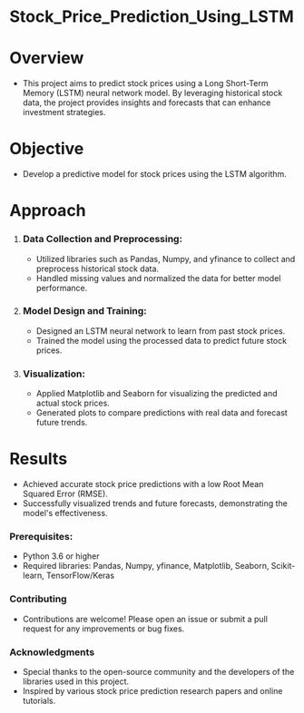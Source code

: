 # Stock_Price_Prediction_Using_LSTM
# **Overview**

* This project aims to predict stock prices using a Long Short-Term Memory (LSTM) neural network model. By leveraging historical stock data, the project provides insights and forecasts that can enhance investment strategies.

# **Objective**
* Develop a predictive model for stock prices using the LSTM algorithm.
# **Approach**
1. ### **Data Collection and Preprocessing:**

     * Utilized libraries such as Pandas, Numpy, and yfinance to collect and preprocess historical stock data.
     * Handled missing values and normalized the data for better model performance.
   
2. ### **Model Design and Training:**

     * Designed an LSTM neural network to learn from past stock prices.
     * Trained the model using the processed data to predict future stock prices.
  
3. ### **Visualization:**

     * Applied Matplotlib and Seaborn for visualizing the predicted and actual stock prices.
     * Generated plots to compare predictions with real data and forecast future trends.
# **Results**
  * Achieved accurate stock price predictions with a low Root Mean Squared Error (RMSE).
  * Successfully visualized trends and future forecasts, demonstrating the model's effectiveness.
### **Prerequisites:**
  * Python 3.6 or higher
  * Required libraries: Pandas, Numpy, yfinance, Matplotlib, Seaborn, Scikit-learn, TensorFlow/Keras
### **Contributing**
  * Contributions are welcome! Please open an issue or submit a pull request for any improvements or bug fixes.

### **Acknowledgments**
  * Special thanks to the open-source community and the developers of the libraries used in this project.
  * Inspired by various stock price prediction research papers and online tutorials.
